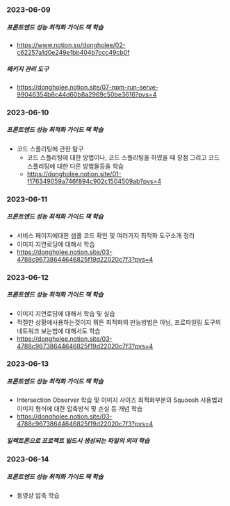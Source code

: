 ### 2023-06-09
##### 프론트엔드 성능 최적화 가이드 책 학습
- [https://www.notion.so/dongholee/02-c62257a1d0e249e1bb404b7ccc49cb0f
](https://dongholee.notion.site/02-c62257a1d0e249e1bb404b7ccc49cb0f?pvs=4)

##### 패키지 관리 도구
- https://dongholee.notion.site/07-npm-run-serve-99046354b8c44d60b8a2969c50be3616?pvs=4


### 2023-06-10
##### 프론트엔드 성능 최적화 가이드 책 학습
- 코드 스플리팅에 관한 탐구
  - 코드 스플리팅에 대한 방법이나, 코드 스플리팅을 하였을 때 장점 그리고 코드 스플리팅에 대한 다른 방법들등을 학습 
  - https://dongholee.notion.site/01-f176349059a746f894c902c1504509ab?pvs=4


### 2023-06-11
##### 프론트엔드 성능 최적화 가이드 책 학습
- 서비스 페이지에대한 샘플 코드 확인 및 여러가지 최적화 도구소개 정리
- 이미지 지연로딩에 대해서 학습
- https://dongholee.notion.site/03-4788c96738644646825f19d22020c7f3?pvs=4 

### 2023-06-12
##### 프론트엔드 성능 최적화 가이드 책 학습
- 이미지 지연로딩에 대해서 학습 및 실습
- 적절한 상황에사용하는것이지 뭐든 최적화의 만능방법은 아님, 프로파일링 도구의 네트워크 보는법에 대해서도 학습
- https://dongholee.notion.site/03-4788c96738644646825f19d22020c7f3?pvs=4 


### 2023-06-13
##### 프론트엔드 성능 최적화 가이드 책 학습
- Intersection Observer 학습 및 이미지 사이즈 최적화부분의 Squoosh 사용법과 이미지 형식에 대한 압축방식 및 손실 등 개념 학습
- https://dongholee.notion.site/03-4788c96738644646825f19d22020c7f3?pvs=4 
##### 일렉트론으로 프로젝트 빌드시 생성되는 파일의 의미 학습


### 2023-06-14
##### 프론트엔드 성능 최적화 가이드 책 학습
- 동영상 압축 학습

